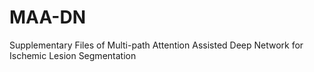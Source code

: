 # MAA-DN
Supplementary Files of Multi-path Attention Assisted Deep Network for Ischemic Lesion Segmentation
